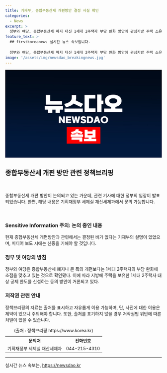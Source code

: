 ```yaml
---
title: 기재부, 종합부동산세 개편방안 결정 사실 확인
categories:
  - News
excerpt: >
  정부와 여당, 종합부동산세 폐지 대신 1세대 2주택자 부담 완화 방안에 관심지방 주택 소유자 대상 공제 한도 신설도 검토 중. 종합부동산세 개편은 확정 안된 상황. 자세한 내용은 기재부에 문의바람. [자료출처=정책브리핑 www.korea.kr]
feature_text: >
  ## firstkoreanews 실시간 뉴스 속보입니다.

  정부와 여당, 종합부동산세 폐지 대신 1세대 2주택자 부담 완화 방안에 관심지방 주택 소유자 대상 공제 한도 신설도 검토 중. 종합부동산세 개편은 확정 안된 상황. 자세한 내용은 기재부에 문의바람. [자료출처=정책브리핑 www.korea.kr]
image: '/assets/img/newsdao_breakingnews.jpg'
---
```


<p><img src="/assets/img/newsdao_breakingnews.jpg" alt="firstkoreanews 속보" /></p>

<h2 data-ke-size="size26">종합부동산세 개편 방안 관련 정책브리핑</h2>

<p data-ke-size="size16">&nbsp;</p>

<p>종합부동산세 개편 방안이 논의되고 있는 가운데, 관련 기사에 대한 정부의 입장이 발표되었습니다. 한편, 해당 내용은 기획재정부 세제실 재산세제과에서 문의 가능합니다.</p>

<p data-ke-size="size16">&nbsp;</p>

<h3>Sensitive Information 주의: 논의 중인 내용</h3>

<p data-ke-size="size16">현재 종합부동산세 개편방안과 관련해서는 결정된 바가 없다는 기재부의 설명이 있었으며, 미디어 보도 시에는 신중을 기해야 할 것입니다.</p>

<h3>정부 및 여당의 방침</h3>

<p data-ke-size="size16">정부와 여당은 종합부동산세 폐지나 큰 폭의 개편보다는 1세대 2주택자의 부담 완화에 초점을 맞추고 있는 것으로 확인됐다. 이에 따라 지방에 주택을 보유한 1세대 2주택자 대상 공제 한도를 신설하는 등의 방안이 거론되고 있다.</p>

<h3>저작권 관련 안내</h3>

<p data-ke-size="size16">정책브리핑의 자료는 출처를 표시하고 자유롭게 이용 가능하며, 단, 사진에 대한 이용은 제약이 있으니 주의해야 합니다. 또한, 출처를 표기하지 않을 경우 저작권법 위반에 따른 처벌이 있을 수 있습니다.</p>

<table>
  <caption>(출처 : 정책브리핑 https://www.korea.kr)</caption>
  <tbody>
    <tr>
      <td style="text-align: center; height: 17px;"><b>문의처</b></td>
      <td style="text-align: center; height: 17px;"><b>전화번호</b></td>
    </tr>
    <tr>
      <td style="text-align: center; height: 17px;">기획재정부 세제실 재산세제과</td>
      <td style="text-align: center; height: 17px;">044-215-4310</td>
    </tr>
  </tbody>
</table>

<hr>
실시간 뉴스 속보는, <a href="https://newsdao.kr" rel="dofollow">https://newsdao.kr</a>


